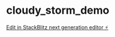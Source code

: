# cloudy_storm_demo

[Edit in StackBlitz next generation editor ⚡️](https://stackblitz.com/~/github.com/asadbek064/cloudy_storm_demo)